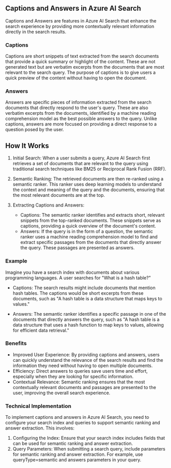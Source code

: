 ## Captions and Answers in Azure AI Search
Captions and Answers are features in Azure AI Search that enhance the search experience by providing more contextually relevant information directly in the search results.

### Captions
Captions are short snippets of text extracted from the search documents that provide a quick summary or highlight of the content. These are not generated text but are verbatim excerpts from the documents that are most relevant to the search query. The purpose of captions is to give users a quick preview of the content without having to open the document.

### Answers
Answers are specific pieces of information extracted from the search documents that directly respond to the user's query. These are also verbatim excerpts from the documents, identified by a machine reading comprehension model as the best possible answers to the query. Unlike captions, answers are more focused on providing a direct response to a question posed by the user.

## How It Works
1. Initial Search: When a user submits a query, Azure AI Search first retrieves a set of documents that are relevant to the query using traditional search techniques like BM25 or Reciprocal Rank Fusion (RRF).

2. Semantic Ranking: The retrieved documents are then re-ranked using a semantic ranker. This ranker uses deep learning models to understand the context and meaning of the query and the documents, ensuring that the most relevant documents are at the top.

3. Extracting Captions and Answers:
    * Captions: The semantic ranker identifies and extracts short, relevant snippets from the top-ranked documents. These snippets serve as captions, providing a quick overview of the document's content.
    * Answers: If the query is in the form of a question, the semantic ranker uses a machine reading comprehension model to find and extract specific passages from the documents that directly answer the query. These passages are presented as answers.

### Example
Imagine you have a search index with documents about various programming languages. A user searches for "What is a hash table?"

* Captions: The search results might include documents that mention hash tables. The captions would be short excerpts from these documents, such as "A hash table is a data structure that maps keys to values."

* Answers: The semantic ranker identifies a specific passage in one of the documents that directly answers the query, such as "A hash table is a data structure that uses a hash function to map keys to values, allowing for efficient data retrieval."

### Benefits
* Improved User Experience: By providing captions and answers, users can quickly understand the relevance of the search results and find the information they need without having to open multiple documents.
* Efficiency: Direct answers to queries save users time and effort, especially when they are looking for specific information.
* Contextual Relevance: Semantic ranking ensures that the most contextually relevant documents and passages are presented to the user, improving the overall search experience.

### Technical Implementation
To implement captions and answers in Azure AI Search, you need to configure your search index and queries to support semantic ranking and answer extraction. This involves:

1. Configuring the Index: Ensure that your search index includes fields that can be used for semantic ranking and answer extraction.
2. Query Parameters: When submitting a search query, include parameters for semantic ranking and answer extraction. For example, use queryType=semantic and answers parameters in your query.

